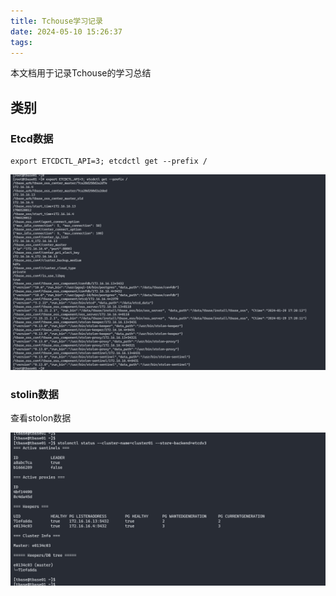```yaml
---
title: Tchouse学习记录
date: 2024-05-10 15:26:37
tags:
---
```

本文档用于记录Tchouse的学习总结

## 类别

### Etcd数据

```shell
export ETCDCTL_API=3; etcdctl get --prefix /
```

![etcd数据](../images/tchouse-etcd-data.png)

### stolin数据

查看stolon数据

![stolon-data](../images/stolon-data.png)
